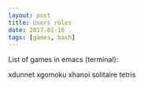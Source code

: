 ```yaml
---
layout: post
title: Users roles
date: 2017-01-16
tags: [games, bash]
---
```


List of games in emacs (terminal):

xdunnet
xgomoku
xhanoi
solitaire
tetris